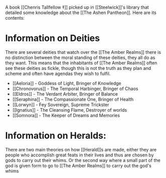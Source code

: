 A book [[Chenris Tallfellow ‡]] picked up in [[Steelwick]]'s library that detailed some knowledge about the [[The Ashen Pantheon]]. Here are its contents:

# Information on Deities 
There are several deities that watch over the [[The Amber Realms]] there is no distinction between the moral standing of these deities, they all do as they want. This means that the inhabitants of [[The Amber Realms]] often see these deities as fickle, though this is not the truth as they plan and scheme and often have agendas they wish to fulfil.

- [[Aeloria]] - Goddess of Light, Bringer of Knowledge 
- [[Chronovorus]] - The Temporal Harbinger, Bringer of Chaos 
- [[Eldros]] - The Verdant Arbiter, Bringer of Balance 
- [[Seraphina]] - The Compassionate One, Bringer of Health
- [[Lorwyn]] - Fey Sovereign, Supreme Trickster 
- [[Ignatius]] - The Cleansing Flame, Destroyer of worlds
- [[Somnora]] - The Keeper of Dreams and Memories

# Information on Heralds: 
There are two main theories on how [[Herald]]s are made, either they are people who accomplish great feats in their lives and thus are chosen by gods to carry out their whims. Or the second way where a small part of the god is given form to go to [[The Amber Realms]] to carry out the god's whims